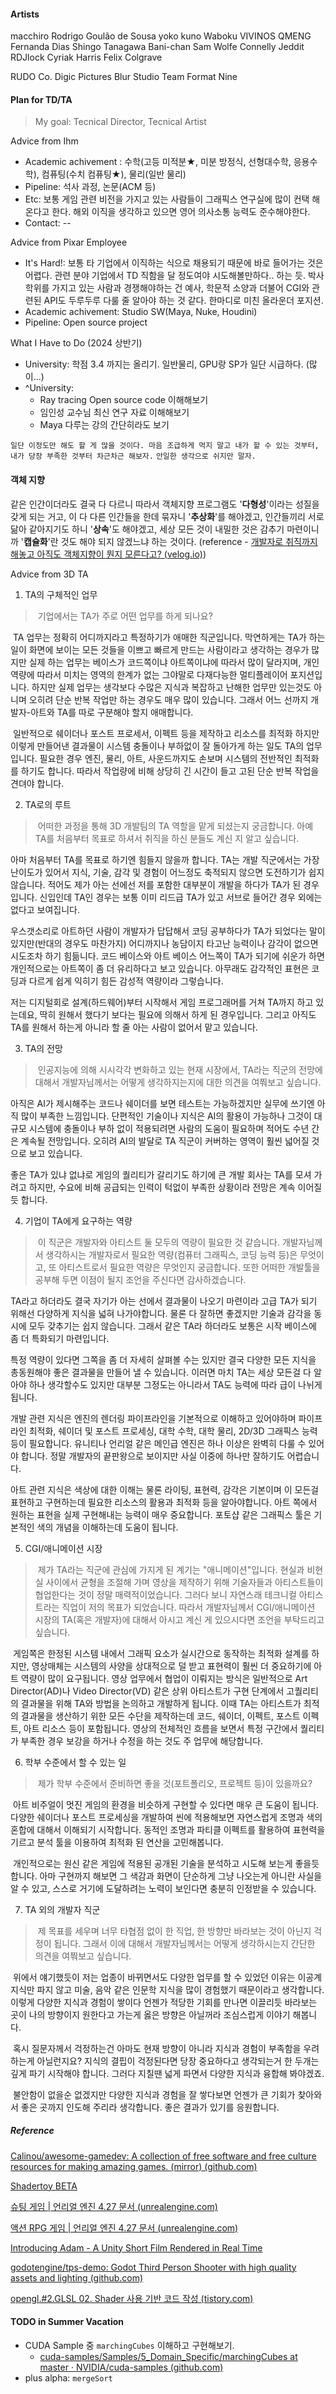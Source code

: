
#### Artists
macchiro
Rodrigo Goulão de Sousa
yoko kuno
Waboku
VIVINOS
QMENG
Fernanda Dias
Shingo Tanagawa
Bani-chan
Sam Wolfe Connelly
Jeddit
RDJlock
Cyriak Harris
Felix Colgrave

RUDO Co.
Digic Pictures
Blur Studio
Team Format Nine


#### Plan for TD/TA
> My goal: Tecnical Director, Tecnical Artist

Advice from Ihm
- Academic achivement : 수학(고등 미적분★, 미분 방정식, 선형대수학, 응용수학), 컴퓨팅(수치 컴퓨팅★), 물리(일반 물리)
- Pipeline: 석사 과정, 논문(ACM 등)
- Etc: 보통 게임 관련 비전을 가지고 있는 사람들이 그래픽스 연구실에 많이 컨택 해온다고 한다. 해외 이직을 생각하고 있으면 영어 의사소통 능력도 준수해야한다.
- Contact: --

Advice from Pixar Employee
- It's Hard!: 보통 타 기업에서 이직하는 식으로 채용되기 때문에 바로 들어가는 것은 어렵다. 관련 분야 기업에서 TD 직함을 달 정도여야 시도해볼만하다.. 하는 듯. 박사 학위를 가지고 있는 사람과 경쟁해야하는 건 예사, 학문적 소양과 더불어 CGI와 관련된 API도 두루두루 다룰 줄 알아야 하는 것 같다. 한마디로 미친 올라운더 포지션.
- Academic achivement: Studio SW(Maya, Nuke, Houdini)
- Pipeline: Open source project

What I Have to Do (2024 상반기)
- University: 학점 3.4 까지는 올리기. 일반물리, GPU랑 SP가 일단 시급하다. (많이...)
- ^University:
	- Ray tracing Open source code 이해해보기
	- 임인성 교수님 최신 연구 자료 이해해보기
	- Maya 다루는 강의 간단히라도 보기

`일단 이정도만 해도 할 게 많을 것이다. 마음 조급하게 먹지 말고 내가 할 수 있는 것부터, 내가 당장 부족한 것부터 차근차근 해보자.`
`안일한 생각으로 쉬지만 말자.`

#### 객체 지향
같은 인간이더라도 결국 다 다르니 따라서 객체지향 프로그램도 '**다형성**'이라는 성질을 갖게 되는 거고, 이 다 다른 인간들을 한데 묶자니 '**추상화**'를 해야겠고, 인간들끼리 서로 닮아 같아지기도 하니 '**상속**'도 해야겠고, 세상 모든 것이 내밀한 것은 감추기 마련이니까 '**캡슐화**'란 것도 해야 되지 않겠느냐 하는 것이다.
(reference - [개발자로 취직까지 해놓고 아직도 객체지향이 뭔지 모른다고? (velog.io)](https://velog.io/@lgb9811/%EA%B0%9C%EB%B0%9C%EC%9E%90%EB%A1%9C-%EC%B7%A8%EC%A7%81%EA%B9%8C%EC%A7%80-%ED%95%B4%EB%86%93%EA%B3%A0-%EC%95%84%EC%A7%81%EB%8F%84-%EA%B0%9D%EC%B2%B4%EC%A7%80%ED%96%A5%EC%9D%B4-%EB%AD%94%EC%A7%80-%EB%AA%A8%EB%A5%B8%EB%8B%A4%EA%B3%A0))

Advice from 3D TA
1. TA의 구체적인 업무
> 기업에서는 TA가 주로 어떤 업무를 하게 되나요?

 TA 업무는 정확히 어디까지라고 특정하기가 애매한 직군입니다. 막연하게는 TA가 하는 일이 화면에 보이는 모든 것들을 이쁘고 빠르게 만드는 사람이라고 생각하는 경우가 많지만 실제 하는 업무는 베이스가 코드쪽이냐 아트쪽이냐에 따라서 많이 달라지며, 개인 역량에 따라서 미치는 영역의 한계가 없는 그야말로 다재다능한 멀티플레이어 포지션입니다. 하지만 실제 업무는 생각보다 수많은 지식과 복잡하고 난해한 업무만 있는것도 아니며 오히려 단순 반복 작업만 하는 경우도 매우 많이 있습니다. 그래서 어느 선까지 개발자-아트와 TA를 따로 구분해야 할지 애매합니다.

 일반적으로 쉐이더나 포스트 프로세서, 이펙트 등을 제작하고 리소스를 최적화 하지만 이렇게 만들어낸 결과물이 시스템 충돌이나 부하없이 잘 돌아가게 하는 일도 TA의 업무입니다. 필요한 경우 엔진, 물리, 아트, 사운드까지도 손보며 시스템의 전반적인 최적화를 하기도 합니다. 따라서 작업량에 비해 상당히 긴 시간이 들고 고된 단순 반복 작업을 견뎌야 합니다.
  

2. TA로의 루트
> 어떠한 과정을 통해 3D 개발팀의 TA 역할을 맡게 되셨는지 궁금합니다.
  아예 TA를 처음부터 목표로 하셔서 취직을 하신 분들도 계신 지 알고 싶습니다.

아마 처음부터 TA를 목표로 하기엔 힘들지 않을까 합니다. TA는 개발 직군에서는 가장 난이도가 있어서 지식, 기술, 감각 및 경험이 어느정도 축적되지 않으면 도전하기가 쉽지 않습니다. 적어도 제가 아는 선에선 저를 포함한 대부분이 개발을 하다가 TA가 된 경우 입니다. 신입인데 TA인 경우는 보통 이미 리드급 TA가 있고 서브로 들어간 경우 외에는 없다고 보여집니다.

우스갯소리로 아트하던 사람이 개발자가 답답해서 코딩 공부하다가 TA가 되었다는 말이 있지만(반대의 경우도 마찬가지) 어디까지나 농담이지 타고난 능력이나 감각이 없으면 시도조차 하기 힘듦니다. 코드 베이스와 아트 베이스 어느쪽이 TA가 되기에 쉬운가 하면 개인적으로는 아트쪽이 좀 더 유리하다고 보고 있습니다. 아무래도 감각적인 표현은 코딩과 다르게 쉽게 익히기 힘든 감성적 역량이라 그렇습니다.

저는 디지털회로 설계(하드웨어)부터 시작해서 게임 프로그래머를 거쳐 TA까지 하고 있는데요, 딱히 원해서 했다기 보다는 필요에 의해서 하게 된 경우입니다. 그리고 아직도 TA를 원해서 하는게 아니라 할 줄 아는 사람이 없어서 맡고 있습니다.


3. TA의 전망
> 인공지능에 의해 시시각각 변화하고 있는 현재 시장에서, TA라는 직군의 전망에 대해서 개발자님께서는 어떻게 생각하지는지에 대한 의견을 여쭤보고 싶습니다.

아직은 AI가 제시해주는 코드나 쉐이더를 보면 테스트는 가능하겠지만 실무에 쓰기엔 아직 많이 부족한 느낌입니다. 단편적인 기술이나 지식은 AI의 활용이 가능하나 그것이 대규모 시스템에 충돌이나 부하 없이 적용되려면 사람의 도움이 필요하며 적어도 수년 간은 계속될 전망입니다. 오히려 AI의 발달로 TA 직군이 커버하는 영역이 훨씬 넓어질 것으로 보고 있습니다.

좋은 TA가 있냐 없냐로 게임의 퀄리티가 갈리기도 하기에 큰 개발 회사는 TA를 모셔 가려고 하지만, 수요에 비해 공급되는 인력이 턱없이 부족한 상황이라 전망은 계속 이어질듯 합니다.
  

4. 기업이 TA에게 요구하는 역량
> 이 직군은 개발자와 아티스트 둘 모두의 역량이 필요한 것 같습니다.
> 개발자님께서 생각하시는 개발자로서 필요한 역량(컴퓨터 그래픽스, 코딩 능력 등)은 무엇이고, 또 아티스트로서 필요한 역량은 무엇인지 궁금합니다.
  또한 어떠한 개발툴을 공부해 두면 이점이 될지 조언을 주신다면 감사하겠습니다.

TA라고 하더라도 결국 자기가 아는 선에서 결과물이 나오기 마련이라 고급 TA가 되기 위해선 다양하게 지식을 넓혀 나가야합니다. 물론 다 잘하면 좋겠지만 기술과 감각을 동시에 모두 갖추기는 쉽지 않습니다. 그래서 같은 TA라 하더라도 보통은 시작 베이스에 좀 더 특화되기 마련입니다.

특정 역량이 있다면 그쪽을 좀 더 자세히 살펴볼 수는 있지만 결국 다양한 모든 지식을 총동원해야 좋은 결과물을 만들어 낼 수 있습니다. 이러면 마치 TA는 세상 모든걸 다 알아야 하나 생각할수도 있지만 대부분 그정도는 아니라서 TA도 능력에 따라 급이 나뉘게 됩니다.

개발 관련 지식은 엔진의 렌더링 파이프라인을 기본적으로 이해하고 있어야하며 파이프라인 최적화, 쉐이더 및 포스트 프로세싱, 대학 수학, 대학 물리, 2D/3D 그래픽스 능력 등이 필요합니다. 유니티나 언리얼 같은 메인급 엔진은 하나 이상은 완벽히 다룰 수 있어야 합니다. 정말 개발자의 끝판왕으로 보이지만 사실 이중에 하나만 잘하기도 어렵습니다.  

아트 관련 지식은 색상에 대한 이해는 물론 라이팅, 표현력, 감각은 기본이며 이 모든걸 표현하고 구현하는데 필요한 리소스의 활용과 최적화 등을 알아야합니다. 아트 쪽에서 원하는 표현을 실제 구현해내는 능력이 매우 중요합니다. 포토샵 같은 그래픽스 툴은 기본적인 색의 개념을 이해하는데 도움이 됩니다.


5. CGI/애니메이션 시장
> 제가 TA라는 직군에 관심에 가지게 된 계기는 "애니메이션"입니다. 현실과 비현실 사이에서 균형을 조절해 가며 영상을 제작하기 위해 기술자들과 아티스트들이 협업한다는 것이 정말 매력적이었습니다. 그러다 보니 자연스래 테크니컬 아티스트라는 직업이 저의 목표가 되었습니다.
  따라서 개발자님께서 CGI/애니메이션 시장의 TA(혹은 개발자)에 대해서 아시고 계신 게 있으시다면 조언을 부탁드리고 싶습니다.

 게임쪽은 한정된 시스템 내에서 그래픽 요소가 실시간으로 동작하는 최적화 설계를 하지만, 영상매체는 시스템의 사양을 상대적으로 덜 받고 표현력이 훨씬 더 중요하기에 아트 역량이 많이 요구됩니다. 영상 업무에서 협업이 이뤄지는 방식은 일반적으로 Art Director(AD)나 Video Director(VD) 같은 상위 아티스트가 구현 단계에서 고퀄리티의 결과물을 위해 TA와 방법을 논의하고 개발하게 됩니다. 이때 TA는 아티스트가 최적의 결과물을 생산하기 위한 모든 수단을 제작하는데 코드, 쉐이더, 이펙트, 포스트 이펙트, 아트 리소스 등이 포함됩니다. 영상의 전체적인 흐름을 보면서 특정 구간에서 퀄리티가 부족한 경우 보강을 하거나 수정을 하는 것도 주 업무에 해당합니다.
  

6. 학부 수준에서 할 수 있는 일
> 제가 학부 수준에서 준비하면 좋을 것(포트폴리오, 프로젝트 등)이 있을까요?

 아트 비주얼이 멋진 게임의 환경을 비슷하게 구현할 수 있다면 매우 큰 도움이 됩니다. 다양한 쉐이더나 포스트 프로세싱을 개발하여 씬에 적용해보면 자연스럽게 조명과 색의 혼합에 대해서 이해되기 시작합니다. 동적인 조명과 파티클 이펙트를 활용하여 표현력을 기르고 분석 툴을 이용하여 최적화 된 연산을 고민해봅니다.

 개인적으로는 원신 같은 게임에 적용된 공개된 기술을 분석하고 시도해 보는게 좋을듯 합니다. 아마 구현까지 해보면 그 색감과 화면이 단순하게 그냥 나오는게 아니란 사실을 알 수 있고, 스스로 거기에 도달하려는 노력이 보인다면 충분히 인정받을 수 있습니다.
  

7. TA 외의 개발자 직군
> 제 목표를 세우며 너무 타협점 없이 한 직업, 한 방향만 바라보는 것이 아닌지 걱정이 됩니다. 그래서 이에 대해서 개발자님께서는 어떻게 생각하시는지 간단한 의견을 여쭤보고 싶습니다.

 위에서 얘기했듯이 저는 업종이 바뀌면서도 다양한 업무를 할 수 있었던 이유는 이공계 지식만 파지 않고 미술, 음악 같은 인문학 지식을 많이 경험했기 때문이라고 생각합니다. 이렇게 다양한 지식과 경험이 쌓이다 언젠가 적당한 기회를 만나면 이끌리듯 바라보는 곳이 나의 방향이지 원한다고 가는게 옳은 방향은 아닐꺼라 조심스럽게 이야기 해봅니다.

 혹시 질문자께서 걱정하는건 아마도 현재 방향이 아니라 지식과 경험이 부족함을 우려하는게 아닐런지요? 지식의 결핍이 걱정된다면 당장 중요하다고 생각되는거 한 두개는 깊게 파기 시작해야 합니다. 그러다 지칠땐 넓게 파면서 다양한 지식과 융합해 봐야겠죠.

 불안함이 없을순 없겠지만 다양한 지식과 경험을 잘 쌓다보면 언젠가 큰 기회가 찾아와서 좋은 곳까지 인도해 주리라 생각합니다. 좋은 결과가 있기를 응원합니다.

##### Reference
[Calinou/awesome-gamedev: A collection of free software and free culture resources for making amazing games. (mirror) (github.com)](https://github.com/Calinou/awesome-gamedev?tab=readme-ov-file#c)

[Shadertoy BETA](https://www.shadertoy.com/)

[슈팅 게임 | 언리얼 엔진 4.27 문서 (unrealengine.com)](https://docs.unrealengine.com/4.27/ko/Resources/SampleGames/ShooterGame/)

[액션 RPG 게임 | 언리얼 엔진 4.27 문서 (unrealengine.com)](https://docs.unrealengine.com/4.27/ko/Resources/SampleGames/ARPG/)

[Introducing Adam - A Unity Short Film Rendered in Real Time](https://unity.com/kr/demos/adam)

[godotengine/tps-demo: Godot Third Person Shooter with high quality assets and lighting (github.com)](https://github.com/godotengine/tps-demo)

[opengl.#2.GLSL 02. Shader 사용 기반 코드 작성 (tistory.com)](https://learn-and-give.tistory.com/13)


#### TODO in Summer Vacation
- CUDA Sample 중 `marchingCubes` 이해하고 구현해보기.
	- [cuda-samples/Samples/5_Domain_Specific/marchingCubes at master · NVIDIA/cuda-samples (github.com)](https://github.com/NVIDIA/cuda-samples/tree/master/Samples/5_Domain_Specific/marchingCubes)
- plus alpha: `mergeSort`